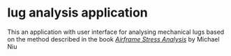 # lug analysis application

This an application with user interface for analysing mechanical lugs based on the method described in the book [*Airframe Stress Analysis*](https://github.com/b3n-b3n/lug_analysis/blob/master/additional_info/NIU%20-%20Lug%20analysis.pdf) by Michael Niu
